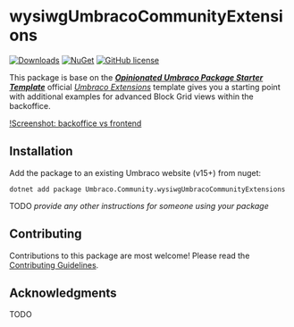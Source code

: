 # wysiwgUmbracoCommunityExtensions

[![Downloads](https://img.shields.io/nuget/dt/Umbraco.Community.wysiwgUmbracoCommunityExtensions?color=cc9900)](https://www.nuget.org/packages/Umbraco.Community.wysiwgUmbracoCommunityExtensions/)
[![NuGet](https://img.shields.io/nuget/vpre/Umbraco.Community.wysiwgUmbracoCommunityExtensions?color=0273B3)](https://www.nuget.org/packages/Umbraco.Community.wysiwgUmbracoCommunityExtensions)
[![GitHub license](https://img.shields.io/github/license/idseefeld/Wysiwg.Umbraco.Community.Extensions?color=8AB803)](../LICENSE)

This package is base on the [***Opinionated Umbraco Package Starter Template***](https://github.com/idseefeld/opinionated-package-starter) official [*Umbraco Extensions*](https://github.com/umbraco/Umbraco-CMS/tree/contrib/templates/UmbracoExtension) template gives you a starting point with additional examples for advanced Block Grid views within the backoffice.

[!Screenshot: backoffice vs frontend](../assets/BOvsFrontend.jpg)



<!--
Including screenshots is a really good idea! 

If you put images into /docs/screenshots, then you would reference them in this readme as, for example:

<img alt="..." src="https://github.com/idseefeld/Wysiwg.Umbraco.Community.Extensions/blob/develop/docs/screenshots/screenshot.png">
-->

## Installation

Add the package to an existing Umbraco website (v15+) from nuget:

`dotnet add package Umbraco.Community.wysiwgUmbracoCommunityExtensions`

TODO *provide any other instructions for someone using your package*

## Contributing

Contributions to this package are most welcome! Please read the [Contributing Guidelines](CONTRIBUTING.md).

## Acknowledgments

TODO
